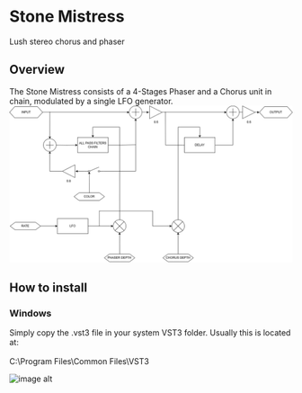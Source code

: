 # Stone Mistress
Lush stereo chorus and phaser

## Overview
The Stone Mistress consists of a 4-Stages Phaser and a Chorus unit in chain, modulated by a single LFO generator.
![iamge alt](https://github.com/NaviCisco/StoneMistress/blob/73539c8d28a7e338106b711aa7d24e4219356605/images/StoneMistressDiagram.png)

## How to install
### Windows
Simply copy the .vst3 file in your system VST3 folder. Usually this is located at:\
\
C:\Program Files\Common Files\VST3

![image alt](https://github.com/IvanCisco/StoneMistress/blob/456777b53f06f28aaa158729c82e133970a34ed9/StoneMistressGUI.png)
